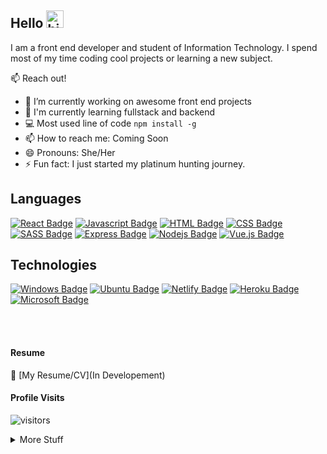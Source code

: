## Hello <img src="https://user-images.githubusercontent.com/1303154/88677602-1635ba80-d120-11ea-84d8-d263ba5fc3c0.gif" width="28px" alt="hi">

I am a front end developer and student of Information Technology. I spend most of my time coding cool projects or learning a new subject.

📫 Reach out! 

- 🔭 I’m currently working on awesome front end projects
- 🤔 I'm currently learning fullstack and backend 
- 💻 Most used line of code `npm install -g`
- 📫 How to reach me: Coming Soon
- 😄 Pronouns: She/Her
- ⚡ Fun fact: I just started my platinum hunting journey.

## Languages

[![React Badge](https://img.shields.io/badge/-React-61DBFB?style=for-the-badge&labelColor=black&logo=react&logoColor=61DBFB)](#) 
[![Javascript Badge](https://img.shields.io/badge/-Javascript-F0DB4F?style=for-the-badge&labelColor=black&logo=javascript&logoColor=F0DB4F)](#)
[![HTML Badge](https://img.shields.io/badge/HTML5-E34F26?style=for-the-badge&logo=html5&logoColor=white)](#)
[![CSS Badge](https://img.shields.io/badge/CSS3-1572B6?style=for-the-badge&logo=css3&logoColor=white)](#)
[![SASS Badge](https://img.shields.io/badge/Sass-CC6699?style=for-the-badge&logo=sass&logoColor=white)](#)
[![Express Badge](https://img.shields.io/badge/Express.js-404D59?style=for-the-badge)](#)
[![Nodejs Badge](https://img.shields.io/badge/-Nodejs-3C873A?style=for-the-badge&labelColor=black&logo=node.js&logoColor=3C873A)](#)
[![Vue.js Badge](https://img.shields.io/badge/Vue.js-35495E?style=for-the-badge&logo=vue.js&logoColor=4FC08D)](#)

## Technologies
[![Windows Badge](https://img.shields.io/badge/Windows-0078D6?style=for-the-badge&logo=windows&logoColor=white)](#)
[![Ubuntu Badge](https://img.shields.io/badge/Ubuntu-E95420?style=for-the-badge&logo=ubuntu&logoColor=white)](#)
[![Netlify Badge](https://img.shields.io/badge/Netlify-00C7B7?style=for-the-badge&logo=netlify&logoColor=white)](#)
[![Heroku Badge](https://img.shields.io/badge/Heroku-430098?style=for-the-badge&logo=heroku&logoColor=white)](#)
[![Microsoft Badge](https://img.shields.io/badge/Microsoft_Office-D83B01?style=for-the-badge&logo=microsoft-office&logoColor=white)](#)

<br />
<br />

#### Resume
:paperclip: [My Resume/CV](In Developement)

#### Profile Visits 

![visitors](https://visitor-badge.glitch.me/badge?page_id=eldev634.eldev634)

<details>
<summary>
  More Stuff 
</summary>

<br >

#### About

I am passionate about creating user friendly visually appealing designs. Solving problems and learning from others including internet resources. Being organized and detail oriented.

<!--#### Coding Stats

HTML        ████████████████████░░░░░   82.29 % 
CSS         ███████████████░░░░░░░░░░   72.61 % 
JavaScript  ████████████░░░░░░░░░░░░░   67.63 % 
React       █████████░░░░░░░░░░░░░░░░   20.25 % 
Other       ████░░░░░░░░░░░░░░░░░░░░░   10.19 % 
-->  

#### Most Used Languages
![language](https://github-readme-stats.vercel.app/api/top-langs/?username=el634dev&theme=blue-green)

#### Github Stats

![el634dev github stats](https://github-readme-stats.vercel.app/api?username=el634dev&count_private=true&theme=tokyonight&hide=contribs,prs)
</details>
